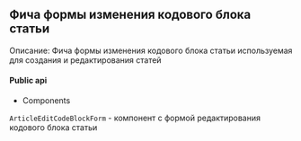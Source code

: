 ## Фича формы изменения кодового блока статьи

Описание: Фича формы изменения кодового блока статьи используемая для создания и редактирования статей

#### Public api

-   Components

`ArticleEditCodeBlockForm` - компонент с формой редактирования кодового блока статьи

